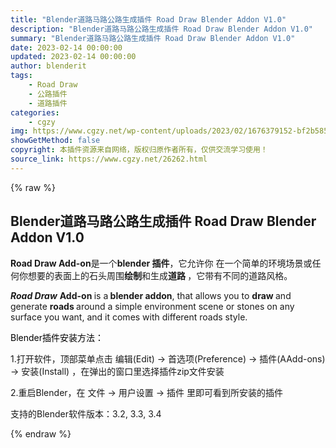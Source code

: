 ```yaml
---
title: "Blender道路马路公路生成插件 Road Draw Blender Addon V1.0"
description: "Blender道路马路公路生成插件 Road Draw Blender Addon V1.0"
summary: "Blender道路马路公路生成插件 Road Draw Blender Addon V1.0"
date: 2023-02-14 00:00:00
updated: 2023-02-14 00:00:00
author: blenderit
tags: 
    - Road Draw
    - 公路插件
    - 道路插件
categories:
    - cgzy
img: https://www.cgzy.net/wp-content/uploads/2023/02/1676379152-bf2b585aaeb7a04.jpg
showGetMethod: false
copyright: 本插件资源来自网络，版权归原作者所有，仅供交流学习使用！
source_link: https://www.cgzy.net/26262.html
---
```


{% raw %}
<div class="wp-block-pandastudio-title"><div class="title_style_01"><h2 id="h2-0">Blender道路马路公路生成插件 Road Draw Blender Addon V1.0</h2></div></div><p class="is-style-text-indent-2em"><strong>Road Draw Add-on</strong>是一个<strong>blender 插件</strong>，它允许你 在一个简单的环境场景或任何你想要的表面上的石头周围<strong>绘制</strong>和生成<strong>道路 </strong>，它带有不同的道路风格。 </p><p><strong><em>Road Draw</em></strong> <strong>Add-on </strong>is a<strong> blender addon</strong>, that allows you to <strong>draw </strong>and generate <strong>roads </strong>around a simple environment scene or stones on any surface you want, and it comes with different roads style.</p><p><mark style="background-color:rgba(0, 0, 0, 0)" class="has-inline-color has-vivid-red-color">Blender插件安装方法：</mark></p><p>1.打开软件，顶部菜单点击 编辑(Edit) → 首选项(Preference) → 插件(AAdd-ons) → 安装(Install) ，在弹出的窗口里选择插件zip文件安装</p><p>2.重启Blender，在 文件 → 用户设置 → 插件 里即可看到所安装的插件</p><div class="wp-block-pandastudio-tips"><div class="tip success "><p>支持的Blender软件版本：3.2, 3.3, 3.4</p>
</div></div>
<div style="display: none">cgzy</div>
{% endraw %}